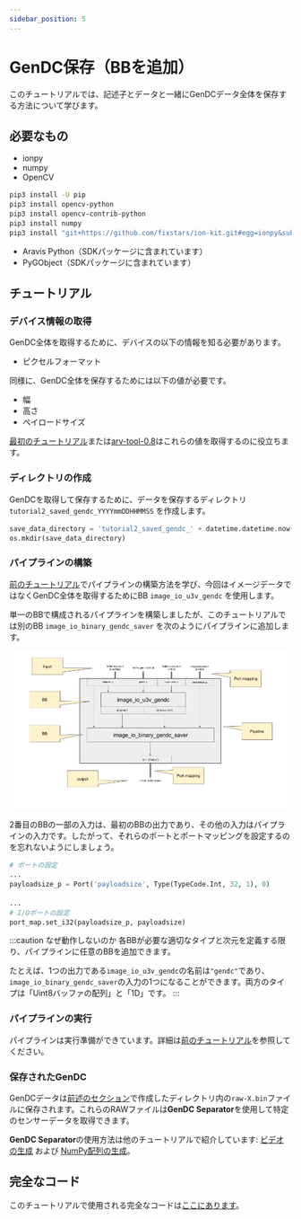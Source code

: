 ```yaml
---
sidebar_position: 5
---
```


 # GenDC保存（BBを追加）

 このチュートリアルでは、記述子とデータと一緒にGenDCデータ全体を保存する方法について学びます。

 ## 必要なもの

 * ionpy
 * numpy
 * OpenCV

 ```bash
 pip3 install -U pip
 pip3 install opencv-python
 pip3 install opencv-contrib-python
 pip3 install numpy
 pip3 install "git+https://github.com/fixstars/ion-kit.git#egg=ionpy&subdirectory=python"     
 ```

 * Aravis Python（SDKパッケージに含まれています）
 * PyGObject（SDKパッケージに含まれています）


 ## チュートリアル

 ### デバイス情報の取得

 GenDC全体を取得するために、デバイスの以下の情報を知る必要があります。
 * ピクセルフォーマット

 同様に、GenDC全体を保存するためには以下の値が必要です。

 * 幅
 * 高さ
 * ペイロードサイズ

 [最初のチュートリアル](obtain-device-info.md)または[arv-tool-0.8](../external/aravis/arv-tools.md)はこれらの値を取得するのに役立ちます。


 ### ディレクトリの作成

 GenDCを取得して保存するために、データを保存するディレクトリ `tutorial2_saved_gendc_YYYYmmDDHHMMSS` を作成します。

 ```python
 save_data_directory = 'tutorial2_saved_gendc_' + datetime.datetime.now().strftime('%Y%m%d%H%M%S')
 os.mkdir(save_data_directory)
 ```

 ### パイプラインの構築

 [前のチュートリアル](display-image.md)でパイプラインの構築方法を学び、今回はイメージデータではなくGenDC全体を取得するためにBB `image_io_u3v_gendc` を使用します。

 単一のBBで構成されるパイプラインを構築しましたが、このチュートリアルでは別のBB `image_io_binary_gendc_saver` を次のようにパイプラインに追加します。

 ![tutorial1-pipeline](./img/tutorial2-pipeline.png)

 2番目のBBの一部の入力は、最初のBBの出力であり、その他の入力はパイプラインの入力です。したがって、それらのポートとポートマッピングを設定するのを忘れないようにしましょう。

 ```python
 # ポートの設定
 ...
 payloadsize_p = Port('payloadsize', Type(TypeCode.Int, 32, 1), 0)

 ...
 # I/Oポートの設定
 port_map.set_i32(payloadsize_p, payloadsize)
 ```

 :::caution なぜ動作しないのか
 各BBが必要な適切なタイプと次元を定義する限り、パイプラインに任意のBBを追加できます。

 たとえば、1つの出力である`image_io_u3v_gendc`の名前は`"gendc"`であり、`image_io_binary_gendc_saver`の入力の1つになることができます。両方のタイプは「Uint8バッファの配列」と「1D」です。
 :::

 ### パイプラインの実行

 パイプラインは実行準備ができています。詳細は[前のチュートリアル](display-image)を参照してください。

 ### 保存されたGenDC

 GenDCデータは[前述のセクション](#create-directory)で作成したディレクトリ内の`raw-X.bin`ファイルに保存されます。これらのRAWファイルは**GenDC Separator**を使用して特定のセンサーデータを取得できます。

 **GenDC Separator**の使用方法は他のチュートリアルで紹介しています: [ビデオの生成](generate-video) および [NumPy配列の生成](generate-numpy)。

## 完全なコード

 このチュートリアルで使用される完全なコードは[ここにあります](https://github.com/Sensing-Dev/tutorials/blob/main/python/tutorial2_save_gendc.py)。